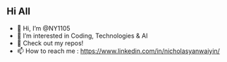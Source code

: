 
## Hi All
- 👋 Hi, I’m @NY1105
- 👀 I’m interested in Coding, Technologies & AI
- 🌱 Check out my repos!
- 📫 How to reach me : https://www.linkedin.com/in/nicholasyanwaiyin/
